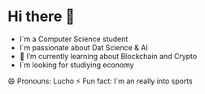# Hi there 👋

- I´m a Computer Science student
- I´m passionate about Dat Science & AI
- 🌱 I’m currently learning about Blockchain and Crypto
- I´m looking for studiying economy 

😄 Pronouns: Lucho
⚡ Fun fact: I´m an really into sports


